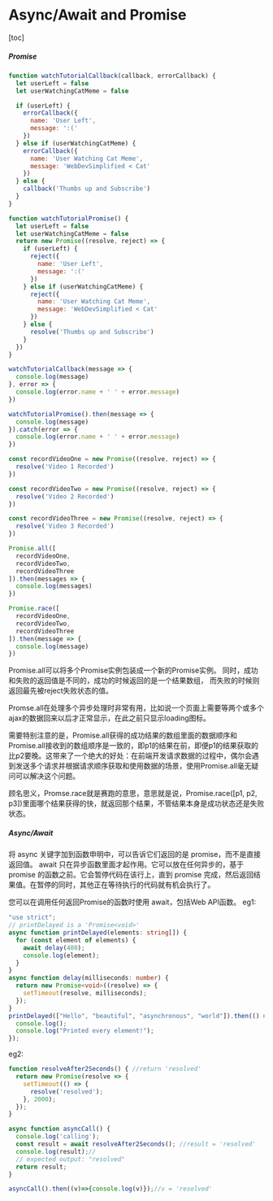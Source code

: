Async/Await and Promise
==
[toc]


##### Promise
```js
function watchTutorialCallback(callback, errorCallback) {
  let userLeft = false
  let userWatchingCatMeme = false

  if (userLeft) {
    errorCallback({
      name: 'User Left', 
      message: ':('
    })
  } else if (userWatchingCatMeme) {
    errorCallback({
      name: 'User Watching Cat Meme',
      message: 'WebDevSimplified < Cat' 
    })
  } else {
    callback('Thumbs up and Subscribe')
  }
}

function watchTutorialPromise() {
  let userLeft = false
  let userWatchingCatMeme = false
  return new Promise((resolve, reject) => {
    if (userLeft) {
      reject({
        name: 'User Left', 
        message: ':('
      })
    } else if (userWatchingCatMeme) {
      reject({
        name: 'User Watching Cat Meme',
        message: 'WebDevSimplified < Cat' 
      })
    } else {
      resolve('Thumbs up and Subscribe')
    }
  })
}

watchTutorialCallback(message => {
  console.log(message)
}, error => {
  console.log(error.name + ' ' + error.message)
})

watchTutorialPromise().then(message => {
  console.log(message)
}).catch(error => {
  console.log(error.name + ' ' + error.message)
})

const recordVideoOne = new Promise((resolve, reject) => {
  resolve('Video 1 Recorded')
})

const recordVideoTwo = new Promise((resolve, reject) => {
  resolve('Video 2 Recorded')
})

const recordVideoThree = new Promise((resolve, reject) => {
  resolve('Video 3 Recorded')
})

Promise.all([
  recordVideoOne,
  recordVideoTwo,
  recordVideoThree
]).then(messages => {
  console.log(messages)
})

Promise.race([
  recordVideoOne,
  recordVideoTwo,
  recordVideoThree
]).then(message => {
  console.log(message)
})
```
Promise.all可以将多个Promise实例包装成一个新的Promise实例。
同时，成功和失败的返回值是不同的，成功的时候返回的是一个结果数组，
而失败的时候则返回最先被reject失败状态的值。

Promse.all在处理多个异步处理时非常有用，比如说一个页面上需要等两个或多个ajax的数据回来以后才正常显示，在此之前只显示loading图标。

需要特别注意的是，Promise.all获得的成功结果的数组里面的数据顺序和Promise.all接收到的数组顺序是一致的，即p1的结果在前，即便p1的结果获取的比p2要晚。这带来了一个绝大的好处：在前端开发请求数据的过程中，偶尔会遇到发送多个请求并根据请求顺序获取和使用数据的场景，使用Promise.all毫无疑问可以解决这个问题。

顾名思义，Promse.race就是赛跑的意思，意思就是说，Promise.race([p1, p2, p3])里面哪个结果获得的快，就返回那个结果，不管结果本身是成功状态还是失败状态。
##### Async/Await
将 async 关键字加到函数申明中，可以告诉它们返回的是 promise，而不是直接返回值。
await 只在异步函数里面才起作用。它可以放在任何异步的，基于 promise 的函数之前。它会暂停代码在该行上，直到 promise 完成，然后返回结果值。在暂停的同时，其他正在等待执行的代码就有机会执行了。

您可以在调用任何返回Promise的函数时使用 await，包括Web API函数。
eg1:
```ts
"use strict";
// printDelayed is a 'Promise<void>'
async function printDelayed(elements: string[]) {
  for (const element of elements) {
    await delay(400);
    console.log(element);
  }
}
async function delay(milliseconds: number) {
  return new Promise<void>((resolve) => {
    setTimeout(resolve, milliseconds);
  });
}
printDelayed(["Hello", "beautiful", "asynchronous", "world"]).then(() => {
  console.log();
  console.log("Printed every element!");
});
```
eg2:
```ts
function resolveAfter2Seconds() { //return 'resolved'
  return new Promise(resolve => {
    setTimeout(() => {
      resolve('resolved');
    }, 2000);    
  });
}

async function asyncCall() {
  console.log('calling');
  const result = await resolveAfter2Seconds(); //result = 'resolved'
  console.log(result);//
  // expected output: "resolved"
  return result;
}

asyncCall().then((v)=>{console.log(v)});//v = 'resolved'
```